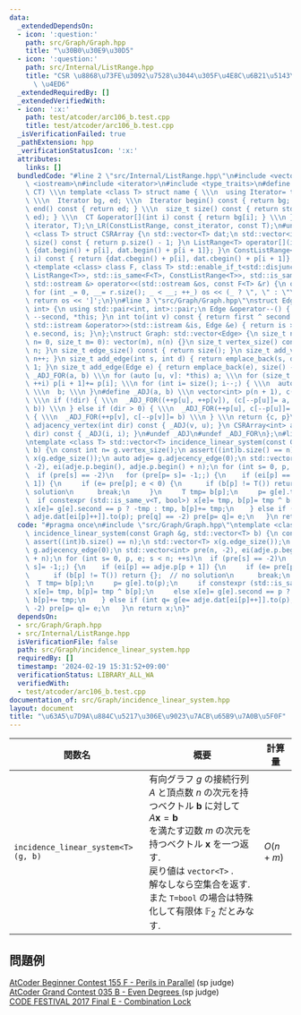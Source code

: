 ```yaml
---
data:
  _extendedDependsOn:
  - icon: ':question:'
    path: src/Graph/Graph.hpp
    title: "\u30B0\u30E9\u30D5"
  - icon: ':question:'
    path: src/Internal/ListRange.hpp
    title: "CSR \u8868\u73FE\u3092\u7528\u3044\u305F\u4E8C\u6B21\u5143\u914D\u5217\
      \ \u4ED6"
  _extendedRequiredBy: []
  _extendedVerifiedWith:
  - icon: ':x:'
    path: test/atcoder/arc106_b.test.cpp
    title: test/atcoder/arc106_b.test.cpp
  _isVerificationFailed: true
  _pathExtension: hpp
  _verificationStatusIcon: ':x:'
  attributes:
    links: []
  bundledCode: "#line 2 \"src/Internal/ListRange.hpp\"\n#include <vector>\n#include\
    \ <iostream>\n#include <iterator>\n#include <type_traits>\n#define _LR(name, IT,\
    \ CT) \\\n template <class T> struct name { \\\n  using Iterator= typename std::vector<T>::IT;\
    \ \\\n  Iterator bg, ed; \\\n  Iterator begin() const { return bg; } \\\n  Iterator\
    \ end() const { return ed; } \\\n  size_t size() const { return std::distance(bg,\
    \ ed); } \\\n  CT &operator[](int i) const { return bg[i]; } \\\n }\n_LR(ListRange,\
    \ iterator, T);\n_LR(ConstListRange, const_iterator, const T);\n#undef _LR\ntemplate\
    \ <class T> struct CSRArray {\n std::vector<T> dat;\n std::vector<int> p;\n size_t\
    \ size() const { return p.size() - 1; }\n ListRange<T> operator[](int i) { return\
    \ {dat.begin() + p[i], dat.begin() + p[i + 1]}; }\n ConstListRange<T> operator[](int\
    \ i) const { return {dat.cbegin() + p[i], dat.cbegin() + p[i + 1]}; }\n};\ntemplate\
    \ <template <class> class F, class T> std::enable_if_t<std::disjunction_v<std::is_same<F<T>,\
    \ ListRange<T>>, std::is_same<F<T>, ConstListRange<T>>, std::is_same<F<T>, CSRArray<T>>>,\
    \ std::ostream &> operator<<(std::ostream &os, const F<T> &r) {\n os << '[';\n\
    \ for (int _= 0, __= r.size(); _ < __; ++_) os << (_ ? \", \" : \"\") << r[_];\n\
    \ return os << ']';\n}\n#line 3 \"src/Graph/Graph.hpp\"\nstruct Edge: std::pair<int,\
    \ int> {\n using std::pair<int, int>::pair;\n Edge &operator--() { return --first,\
    \ --second, *this; }\n int to(int v) const { return first ^ second ^ v; }\n friend\
    \ std::istream &operator>>(std::istream &is, Edge &e) { return is >> e.first >>\
    \ e.second, is; }\n};\nstruct Graph: std::vector<Edge> {\n size_t n;\n Graph(size_t\
    \ n= 0, size_t m= 0): vector(m), n(n) {}\n size_t vertex_size() const { return\
    \ n; }\n size_t edge_size() const { return size(); }\n size_t add_vertex() { return\
    \ n++; }\n size_t add_edge(int s, int d) { return emplace_back(s, d), size() -\
    \ 1; }\n size_t add_edge(Edge e) { return emplace_back(e), size() - 1; }\n#define\
    \ _ADJ_FOR(a, b) \\\n for (auto [u, v]: *this) a; \\\n for (size_t i= 0; i < n;\
    \ ++i) p[i + 1]+= p[i]; \\\n for (int i= size(); i--;) { \\\n  auto [u, v]= (*this)[i];\
    \ \\\n  b; \\\n }\n#define _ADJ(a, b) \\\n vector<int> p(n + 1), c(size() << !dir);\
    \ \\\n if (!dir) { \\\n  _ADJ_FOR((++p[u], ++p[v]), (c[--p[u]]= a, c[--p[v]]=\
    \ b)) \\\n } else if (dir > 0) { \\\n  _ADJ_FOR(++p[u], c[--p[u]]= a) \\\n } else\
    \ { \\\n  _ADJ_FOR(++p[v], c[--p[v]]= b) \\\n } \\\n return {c, p}\n CSRArray<int>\
    \ adjacency_vertex(int dir) const { _ADJ(v, u); }\n CSRArray<int> adjacency_edge(int\
    \ dir) const { _ADJ(i, i); }\n#undef _ADJ\n#undef _ADJ_FOR\n};\n#line 3 \"src/Graph/incidence_linear_system.hpp\"\
    \ntemplate <class T> std::vector<T> incidence_linear_system(const Graph &g, std::vector<T>\
    \ b) {\n const int n= g.vertex_size();\n assert((int)b.size() == n);\n std::vector<T>\
    \ x(g.edge_size());\n auto adje= g.adjecency_edge(0);\n std::vector<int> pre(n,\
    \ -2), ei(adje.p.begin(), adje.p.begin() + n);\n for (int s= 0, p, e; s < n; ++s)\n\
    \  if (pre[s] == -2)\n   for (pre[p= s]= -1;;) {\n    if (ei[p] == adje.p[p +\
    \ 1]) {\n     if (e= pre[p]; e < 0) {\n      if (b[p] != T()) return {};  // no\
    \ solution\n      break;\n     }\n     T tmp= b[p];\n     p= g[e].to(p);\n   \
    \  if constexpr (std::is_same_v<T, bool>) x[e]= tmp, b[p]= tmp ^ b[p];\n     else\
    \ x[e]= g[e].second == p ? -tmp : tmp, b[p]+= tmp;\n    } else if (int q= g[e=\
    \ adje.dat[ei[p]++]].to(p); pre[q] == -2) pre[p= q]= e;\n   }\n return x;\n}\n"
  code: "#pragma once\n#include \"src/Graph/Graph.hpp\"\ntemplate <class T> std::vector<T>\
    \ incidence_linear_system(const Graph &g, std::vector<T> b) {\n const int n= g.vertex_size();\n\
    \ assert((int)b.size() == n);\n std::vector<T> x(g.edge_size());\n auto adje=\
    \ g.adjecency_edge(0);\n std::vector<int> pre(n, -2), ei(adje.p.begin(), adje.p.begin()\
    \ + n);\n for (int s= 0, p, e; s < n; ++s)\n  if (pre[s] == -2)\n   for (pre[p=\
    \ s]= -1;;) {\n    if (ei[p] == adje.p[p + 1]) {\n     if (e= pre[p]; e < 0) {\n\
    \      if (b[p] != T()) return {};  // no solution\n      break;\n     }\n   \
    \  T tmp= b[p];\n     p= g[e].to(p);\n     if constexpr (std::is_same_v<T, bool>)\
    \ x[e]= tmp, b[p]= tmp ^ b[p];\n     else x[e]= g[e].second == p ? -tmp : tmp,\
    \ b[p]+= tmp;\n    } else if (int q= g[e= adje.dat[ei[p]++]].to(p); pre[q] ==\
    \ -2) pre[p= q]= e;\n   }\n return x;\n}"
  dependsOn:
  - src/Graph/Graph.hpp
  - src/Internal/ListRange.hpp
  isVerificationFile: false
  path: src/Graph/incidence_linear_system.hpp
  requiredBy: []
  timestamp: '2024-02-19 15:31:52+09:00'
  verificationStatus: LIBRARY_ALL_WA
  verifiedWith:
  - test/atcoder/arc106_b.test.cpp
documentation_of: src/Graph/incidence_linear_system.hpp
layout: document
title: "\u63A5\u7D9A\u884C\u5217\u306E\u9023\u7ACB\u65B9\u7A0B\u5F0F"
---
```


|関数名|概要|計算量|
|---|---|---|
|`incidence_linear_system<T>(g, b)`|有向グラフ $g$ の接続行列 $A$ と頂点数 $n$ の次元を持つベクトル $\boldsymbol{b}$ に対して <br> $\displaystyle A\boldsymbol{x}=\boldsymbol{b}$<br>を満たす辺数 $m$ の次元を持つベクトル $\boldsymbol{x}$ を一つ返す. <br> 戻り値は `vector<T>` . <br> 解なしなら空集合を返す. <br>また `T=bool` の場合は特殊化して有限体 $\mathbb{F}_2$ だとみなす.|$O(n+m)$|

## 問題例
[AtCoder Beginner Contest 155 F - Perils in Parallel](https://atcoder.jp/contests/abc155/tasks/abc155_f) (sp judge)\
[AtCoder Grand Contest 035 B - Even Degrees ](https://atcoder.jp/contests/agc035/tasks/agc035_b) (sp judge)\
[CODE FESTIVAL 2017 Final E - Combination Lock](https://atcoder.jp/contests/cf17-final/tasks/cf17_final_e)